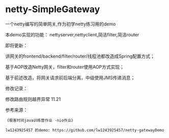# netty-SimpleGateway
一个netty编写的简单网关,作为初学netty练习用的demo

本demo实现的功能： nettyserver,nettyclient,简洁filter,简洁router




即将更新：

讲网关的frontend/backend/filter/router/线程池都改造成Spring配置方式；

基于AOP改造Netty网关，filter和router使用AOP方式实现；

基于前述改造，将网关请求前后端分离，中级使用JMS传递消息；


修改记录：

修改路由规则越界异常  11.21


参考来源：

    《极客时间java训练营作业 -nio作业》

    lw1243925457 的demo: https://github.com/lw1243925457/netty-gatewayDemo
